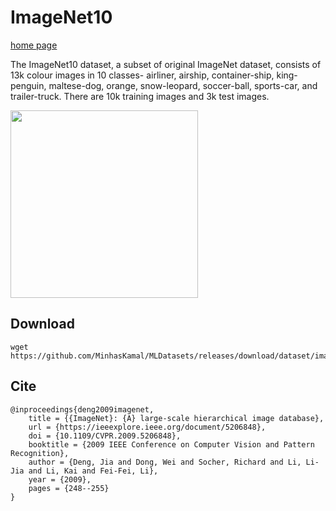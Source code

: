 # ImageNet10

[home page](https://www.image-net.org/index.php)

The ImageNet10 dataset, a subset of original ImageNet dataset, consists of 13k colour images in 10 classes- airliner, airship, container-ship, king-penguin, maltese-dog, orange, snow-leopard, soccer-ball, sports-car, and trailer-truck. There are 10k training images and 3k test images.

<img src="https://github.com/user-attachments/assets/5aa0d106-73ef-466b-a20b-4c4ab4ed20df" width="300">

## Download
```
wget https://github.com/MinhasKamal/MLDatasets/releases/download/dataset/imagenet10.zip
```


## Cite
```
@inproceedings{deng2009imagenet,
	title = {{ImageNet}: {A} large-scale hierarchical image database},
	url = {https://ieeexplore.ieee.org/document/5206848},
	doi = {10.1109/CVPR.2009.5206848},
	booktitle = {2009 IEEE Conference on Computer Vision and Pattern Recognition},
	author = {Deng, Jia and Dong, Wei and Socher, Richard and Li, Li-Jia and Li, Kai and Fei-Fei, Li},
	year = {2009},
	pages = {248--255}
}
```
